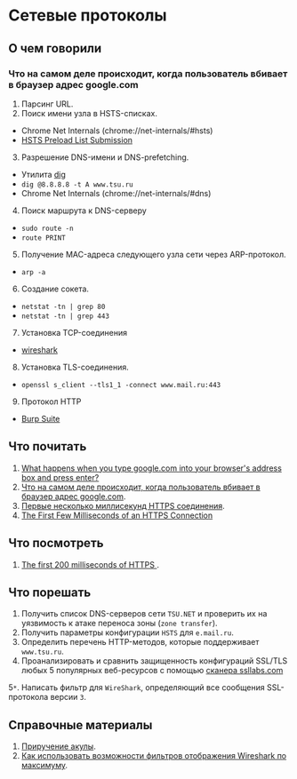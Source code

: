 # Сетевые протоколы

## О чем говорили
### Что на самом деле происходит, когда пользователь вбивает в браузер адрес google.com
1. Парсинг URL.
2. Поиск имени узла в HSTS-списках.
  * Chrome Net Internals (chrome://net-internals/#hsts)
  * [HSTS Preload List Submission](https://hstspreload.appspot.com/)

3. Разрешение DNS-имени и DNS-prefetching.
  * Утилита [dig](https://toolbox.googleapps.com/apps/dig/)
  * `dig @8.8.8.8 -t A www.tsu.ru`
  * Chrome Net Internals (chrome://net-internals/#dns)

4. Поиск маршрута к DNS-серверу
  * `sudo route -n`
  * `route PRINT`

5. Получение MAC-адреса следующего узла сети через ARP-протокол.
  * `arp -a`
  
6. Создание сокета.
  * `netstat -tn | grep 80`
  * `netstat -tn | grep 443`
  
7. Установка TCP-соединения
  * [wireshark ](https://www.wireshark.org/)
  
8. Установка TLS-соединения.
  * `openssl s_client --tls1_1 -connect www.mail.ru:443`

9. Протокол HTTP
  * [Burp Suite](https://portswigger.net/burp/freedownload)

## Что почитать
1. [What happens when you type google.com into your browser's address box and press enter?](https://github.com/alex/what-happens-when)
2. [Что на самом деле происходит, когда пользователь вбивает в браузер адрес google.com](https://habrahabr.ru/company/htmlacademy/blog/254825/).
3. [Первые несколько миллисекунд HTTPS соединения](https://habrahabr.ru/post/191954/).
4. [The First Few Milliseconds of an HTTPS Connection](http://www.moserware.com/2009/06/first-few-milliseconds-of-https.html)

## Что посмотреть
1. [The first 200 milliseconds of HTTPS ](https://www.youtube.com/watch?v=-sWVS2eerYs).

## Что порешать
1. Получить список DNS-серверов сети `TSU.NET` и проверить их на уязвимость к атаке переноса зоны (`zone transfer`).
2. Получить параметры конфигурации `HSTS` для `e.mail.ru`.
3. Определить перечень HTTP-методов, которые поддерживает `www.tsu.ru`.
4. Проанализировать и сравнить защищенность конфигураций SSL/TLS любых 5 популярных веб-ресурсов с помощью [сканера ssllabs.com](http://www.ssllabs.com/)

5`*`. Написать фильтр для `WireShark`, определяющий все сообщения SSL-протокола версии `3`.

## Справочные материалы
1. [Приручение акулы](https://habrahabr.ru/company/pentestit/blog/204274/).
2. [Как использовать возможности фильтров отображения Wireshark по максимуму](https://xakep.ru/2013/11/05/wireshark-filtres/).
